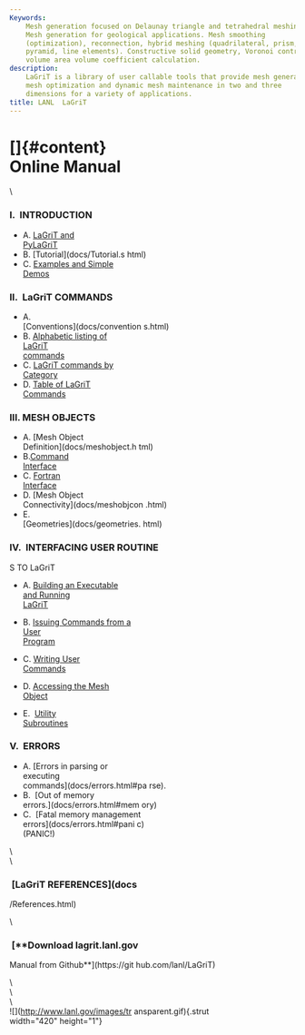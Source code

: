 ```yaml
---
Keywords: 
    Mesh generation focused on Delaunay triangle and tetrahedral meshing.
    Mesh generation for geological applications. Mesh smoothing
    (optimization), reconnection, hybrid meshing (quadrilateral, prism,
    pyramid, line elements). Constructive solid geometry, Voronoi control
    volume area volume coefficient calculation.
description: 
    LaGriT is a library of user callable tools that provide mesh generation,
    mesh optimization and dynamic mesh maintenance in two and three
    dimensions for a variety of applications.
title: LANL  LaGriT 
---
```


[]{#content}                      
Online Manual                     
=============                     

\                                 
### **I.  INTRODUCTION**          

-   A. [LaGriT and                
PyLaGriT](docs/lagrit.html)   
-   B. [Tutorial](docs/Tutorial.s 
html)                             
-   C. [Examples and Simple       
Demos](docs/demos/index.html) 

### II.  LaGriT COMMANDS          

-   A.                            
[Conventions](docs/convention 
s.html)                           
-   B. [Alphabetic listing of     
LaGriT                        
commands](commands.shtml)     
-   C. [LaGriT commands by        
Category](commands_cat.shtml) 
-   D. [Table of LaGriT           
Commands](table.shtml)        

### III. MESH OBJECTS             

-   A. [Mesh Object               
Definition](docs/meshobject.h 
tml)                              
-   B.[Command                    
Interface](docs/commandi.html 
)                                 
-   C. [Fortran                   
Interface](docs/fortran.html) 
-   D. [Mesh Object               
Connectivity](docs/meshobjcon 
.html)                            
-   E.                            
[Geometries](docs/geometries. 
html)                             

### IV.  INTERFACING USER ROUTINE 
S TO LaGriT                       

-   A. [Building an Executable    
and Running                   
LaGriT](docs/build.html)      
-   B. [Issuing Commands from a   
User                          
Program](docs/issuing.html)   
-   C. [Writing User              
Commands](docs/writing.html)  

-   D. [Accessing the Mesh        
Object](docs/accessing.html)  

-   E.  [Utility                  
Subroutines](util.shtml)      

### V.  ERRORS                    

-   A. [Errors in parsing or      
executing                     
commands](docs/errors.html#pa 
rse).                             
-   B.  [Out of memory            
errors.](docs/errors.html#mem 
ory)                              
-   C.  [Fatal memory management  
errors](docs/errors.html#pani 
c)                                
(PANIC!)                      

\                                 
\                                 
###  [**LaGriT REFERENCES**](docs 
/References.html)                 

\                                 
###  [**Download lagrit.lanl.gov  
Manual from Github**](https://git 
hub.com/lanl/LaGriT)              

\                                 
\                                 
\                                 
![](http://www.lanl.gov/images/tr 
ansparent.gif){.strut             
width="420" height="1"}           


